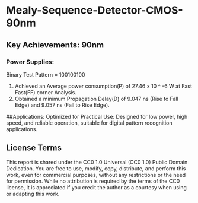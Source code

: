 # Mealy-Sequence-Detector-CMOS-90nm

## Key Achievements: 90nm 

### Power Supplies:
 
 Binary Test Pattern = 100100100
1. Achieved an Average power consumption(P) of 27.46 x 10 ^ -6 W at Fast Fast(FF) corner Analysis.
2. Obtained a minimum Propagation Delay(D) of 9.047 ns (Rise to Fall Edge) and 9.057 ns (Fall to Rise Edge).

##Applications:
Optimized for Practical Use: Designed for low power, high speed, and reliable operation, suitable for digital pattern recognition applications.

## **License Terms**
This report is shared under the CC0 1.0 Universal (CC0 1.0) Public Domain Dedication. You are free to use, modify, copy, distribute, and perform this work, even for commercial purposes, without any restrictions or the need for permission. While no attribution is required by the terms of the CC0 license, it is appreciated if you credit the author as a courtesy when using or adapting this work.

